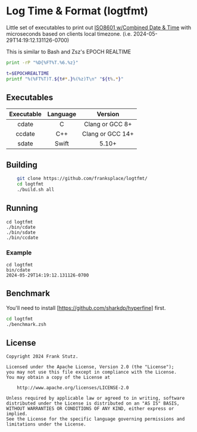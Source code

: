 # Log Time & Format (logtfmt)

Little set of executables to print out [ISO8601 w/Combined Date & Time](https://en.wikipedia.org/wiki/ISO_8601#Combined_date_and_time_representations "WikiPedia - ISO 8601 with Combined Date & Time") with microseconds based on clients local timezone.
(i.e. 2024-05-29T14:19:12.131126-0700)

This is similar to Bash and Zsz's EPOCH REALTIME

```ZSH >= 5.6
print -rP "%D{%FT%T.%6.%z}"
```

```Bash >= 5.0
t=$EPOCHREALTIME
printf "%(%FT%T)T.${t#*.}%(%z)T\n" "${t%.*}"
```

## Executables

Executable|Language|Version
:---:|:---:|:---:
cdate | C | Clang or GCC 8+
ccdate | C++ | Clang or GCC 14+
sdate | Swift | 5.10+

## Building

```Bash >= 5.0 or Zsh >= 5.6
    git clone https://github.com/franksplace/logtfmt/
    cd logtfmt
    ./build.sh all
```

## Running

```Shell
cd logtfmt
./bin/cdate
./bin/sdate
./bin/ccdate
```

### Example

```Shell
cd logtfmt
bin/cdate
2024-05-29T14:19:12.131126-0700
```

## Benchmark

You'll need to install [https://github.com/sharkdp/hyperfine] first.

```Zsh >= 5.6
cd logtfmt
./benchmark.zsh
```

## License

```Text
Copyright 2024 Frank Stutz.

Licensed under the Apache License, Version 2.0 (the "License");
you may not use this file except in compliance with the License.
You may obtain a copy of the License at

    http://www.apache.org/licenses/LICENSE-2.0

Unless required by applicable law or agreed to in writing, software
distributed under the License is distributed on an "AS IS" BASIS,
WITHOUT WARRANTIES OR CONDITIONS OF ANY KIND, either express or implied.
See the License for the specific language governing permissions and
limitations under the License.
```
